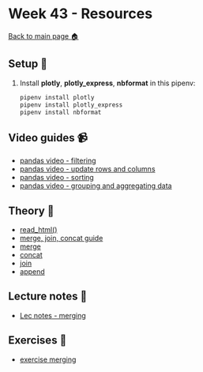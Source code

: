 # Week 43 - Resources

[Back to main page :house:](https://github.com/kokchun/Databehandling-21)

## Setup :wrench:

1. Install **plotly**, **plotly_express**, **nbformat** in this pipenv:
   ```python
   pipenv install plotly
   pipenv install plotly_express
   pipenv install nbformat
   ```

## Video guides :video_camera:

- [pandas video - filtering](https://www.youtube.com/watch?v=Lw2rlcxScZY&list=RDCMUCCezIgC97PvUuR4_gbFUs5g&index=4)
- [pandas video - update rows and columns](https://www.youtube.com/watch?v=DCDe29sIKcE&list=RDCMUCCezIgC97PvUuR4_gbFUs5g&index=5)
- [pandas video - sorting](https://www.youtube.com/watch?v=T11QYVfZoD0&list=RDCMUCCezIgC97PvUuR4_gbFUs5g&index=7)
- [pandas video - grouping and aggregating data](https://www.youtube.com/watch?v=txMdrV1Ut64&list=RDCMUCCezIgC97PvUuR4_gbFUs5g&index=8)

## Theory :book:

- [read_html()](https://pandas.pydata.org/docs/reference/api/pandas.read_html.html)
- [merge, join, concat guide](https://pandas.pydata.org/docs/user_guide/merging.html)
- [merge](https://pandas.pydata.org/docs/reference/api/pandas.merge.html)
- [concat](https://pandas.pydata.org/docs/reference/api/pandas.concat.html?highlight=concat)
- [join](https://pandas.pydata.org/docs/reference/api/pandas.DataFrame.join.html)
- [append](https://pandas.pydata.org/docs/reference/api/pandas.DataFrame.append.html)

## Lecture notes :book:

- [Lec notes - merging](https://github.com/kokchun/Databehandling-21/blob/main/Lectures/L3-merge.ipynb)

## Exercises :running:

- [exercise merging](https://github.com/kokchun/Databehandling-21/blob/main/Exercises/E02_merging.ipynb)
